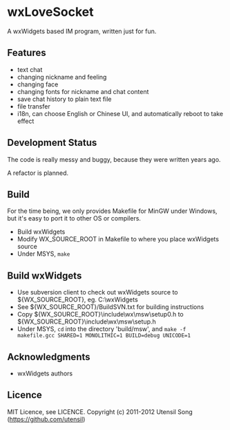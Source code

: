 wxLoveSocket
================

A wxWidgets based IM program, written just for fun.

Features
--------------

* text chat
* changing nickname and feeling
* changing face
* changing fonts for nickname and chat content
* save chat history to plain text file
* file transfer
* i18n, can choose English or Chinese UI, and automatically reboot to take effect

Development Status
--------------------

The code is really messy and buggy, because they were written years ago.

A refactor is planned.

Build
-----------------

For the time being, we only provides Makefile for MinGW under Windows, but it's easy to port it to other OS or compilers.

* Build wxWidgets
* Modify WX_SOURCE_ROOT in Makefile to where you place wxWidgets source
* Under MSYS, `make`

Build wxWidgets
-----------------

* Use subversion client to check out wxWidgets source to ${WX_SOURCE_ROOT}, eg. C:\wxWidgets
* See ${WX_SOURCE_ROOT}/BuildSVN.txt for building instructions
* Copy ${WX_SOURCE_ROOT}\include\wx\msw\setup0.h to ${WX_SOURCE_ROOT}\include\wx\msw\setup.h
* Under MSYS, `cd` into  the directory 'build/msw', and `make -f makefile.gcc SHARED=1 MONOLITHIC=1 BUILD=debug UNICODE=1`

Acknowledgments
-----------------

* wxWidgets authors

Licence
-----------------

MIT Licence, see LICENCE.
Copyright (c) 2011-2012 Utensil Song (https://github.com/utensil)